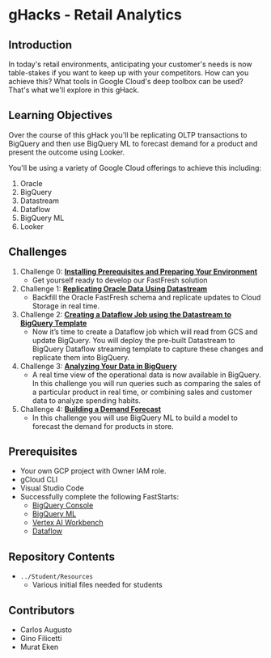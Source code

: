 # gHacks - Retail Analytics
## Introduction
In today's retail environments, anticipating your customer's needs is now table-stakes if you want to keep up with your competitors. How can you achieve this? What tools in Google Cloud's deep toolbox can be used? That's what we'll explore in this gHack.

## Learning Objectives
Over the course of this gHack you'll be replicating OLTP transactions to BigQuery and then use BigQuery ML to forecast demand for a product and present the outcome using Looker. 

You'll be using a variety of Google Cloud offerings to achieve this including:

1. Oracle
1. BigQuery
1. Datastream
1. Dataflow
1. BigQuery ML
1. Looker

## Challenges
1. Challenge 0: **[Installing Prerequisites and Preparing Your Environment](Student/Challenge-00.md)**
   - Get yourself ready to develop our FastFresh solution
1. Challenge 1: **[Replicating Oracle Data Using Datastream](Student/Challenge-01.md)**
   - Backfill the Oracle FastFresh schema and replicate updates to Cloud Storage in real time.
1. Challenge 2: **[Creating a Dataflow Job using the Datastream to BigQuery Template](Student/Challenge-02.md)**
   - Now it’s time to create a Dataflow job which will read from GCS and update BigQuery. You will deploy the pre-built Datastream to BigQuery Dataflow streaming template to capture these changes and replicate them into BigQuery.
1. Challenge 3: **[Analyzing Your Data in BigQuery](Student/Challenge-03.md)**
   - A real time view of the operational data is now available in BigQuery. In this challenge you will run queries such as comparing the sales of a particular product in real time, or combining sales and customer data to analyze spending habits.
1. Challenge 4: **[Building a Demand Forecast](Student/Challenge-04.md)**
   - In this challenge you will use BigQuery ML to build a model to forecast the demand for products in store.

## Prerequisites
- Your own GCP project with Owner IAM role.
- gCloud CLI
- Visual Studio Code
- Successfully complete the following FastStarts:
   - [BigQuery Console](https://cloud.google.com/bigquery/docs/quickstarts/load-data-console)
   - [BigQuery ML](https://cloud.google.com/bigquery-ml/docs/linear-regression-tutorial)
   - [Vertex AI Workbench](https://cloud.google.com/vertex-ai/docs/workbench/user-managed/create-user-managed-notebooks-instance-console-quickstart)
   - [Dataflow](https://cloud.google.com/dataflow/docs/quickstarts/quickstart-templates)

## Repository Contents
- `../Student/Resources`
  - Various initial files needed for students

## Contributors
- Carlos Augusto
- Gino Filicetti
- Murat Eken

